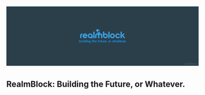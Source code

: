 # ![RealmBlock-Banner-With-TagLine](RealmBlock.png)

## RealmBlock: Building the Future, or Whatever.
